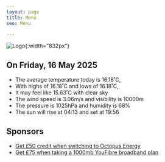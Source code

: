 ```yaml
---
layout: page
title: Menu
seo: Menu

---
```


![Logo](/images/logo.jpg){:width="832px"}

<!-- weather_marker starts -->
## On Friday, 16 May 2025

- The average temperature today is 16.18˚C,
- With highs of 16.18˚C and lows of 16.18˚C,
- It may feel like 15.63˚C with clear sky
- The wind speed is 3.06m/s and visibility is 10000m
- The pressure is 1025hPa and humidity is 68%
- The sun will rise at 04:13 and set at 19:56

<!-- weather_marker ends -->

## Sponsors

- [Get £50 credit when switching to Octopus Energy](https://bit.ly/3oD1nnS)
- [Get £75 when taking a 1000mb YouFibre broadband plan](https://aklam.io/91zWhU?)
